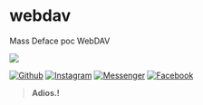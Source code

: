 # webdav
Mass Deface poc WebDAV

<img src="https://github.com/noe999x/tembaktri/blob/main/IMG_20221017_124135.jpg">

[![Github](https://img.shields.io/badge/Github-noe999x-green?style=for-the-badge&logo=github)](https://github.com/noe999x)
[![Instagram](https://img.shields.io/badge/Instagram-noe999x-yellow?style=for-the-badge&logo=instagram)](https://www.instagram.com/bagaseka_apr)
[![Messenger](https://img.shields.io/badge/Massenger-Me-blue?style=for-the-badge&logo=messenger)](https://m.me/bagasekaapr)
[![Facebook](https://img.shields.io/badge/Facebook-noe999x-red?style=for-the-badge&logo=facebook)](https://m.facebook.com/noe999x)
> <b>Adios.!</b>

